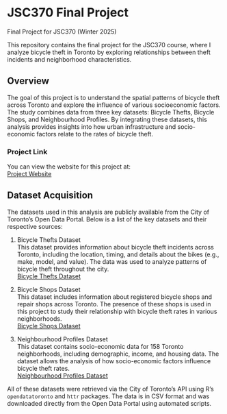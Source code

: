 # JSC370 Final Project

Final Project for JSC370 (Winter 2025)

This repository contains the final project for the JSC370 course, where I analyze bicycle theft in Toronto by exploring relationships between theft incidents and neighborhood characteristics.

## Overview

The goal of this project is to understand the spatial patterns of bicycle theft across Toronto and explore the influence of various socioeconomic factors. The study combines data from three key datasets: Bicycle Thefts, Bicycle Shops, and Neighbourhood Profiles. By integrating these datasets, this analysis provides insights into how urban infrastructure and socio-economic factors relate to the rates of bicycle theft.

### Project Link

You can view the website for this project at:  
[Project Website](https://guzzim2022.github.io/jsc370-guzzi-finalproject/)



## Dataset Acquisition

The datasets used in this analysis are publicly available from the City of Toronto’s Open Data Portal. Below is a list of the key datasets and their respective sources:

1. Bicycle Thefts Dataset  
   This dataset provides information about bicycle theft incidents across Toronto, including the location, timing, and details about the bikes (e.g., make, model, and value). The data was used to analyze patterns of bicycle theft throughout the city.  
   [Bicycle Thefts Dataset](https://open.toronto.ca/dataset/bicycle-thefts/)

2. Bicycle Shops Dataset  
   This dataset includes information about registered bicycle shops and repair shops across Toronto. The presence of these shops is used in this project to study their relationship with bicycle theft rates in various neighborhoods.  
   [Bicycle Shops Dataset](https://open.toronto.ca/dataset/bicycle-shops/)

3. Neighbourhood Profiles Dataset  
   This dataset contains socio-economic data for 158 Toronto neighborhoods, including demographic, income, and housing data. The dataset allows the analysis of how socio-economic factors influence bicycle theft rates.  
   [Neighbourhood Profiles Dataset](https://open.toronto.ca/dataset/neighbourhood-profiles/)


All of these datasets were retrieved via the City of Toronto’s API using R’s `opendatatoronto` and `httr` packages. The data is in CSV format and was downloaded directly from the Open Data Portal using automated scripts.



